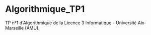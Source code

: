 # Algorithmique_TP1
TP n°1 d'Algorithmique de la Licence 3 Informatique - Université Aix-Marseille (AMU).
